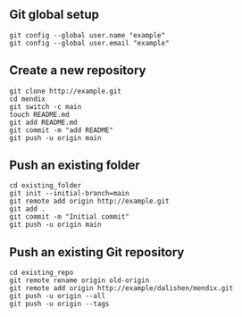 ## Git global setup

```
git config --global user.name "example"
git config --global user.email "example"
```

## Create a new repository

```
git clone http://example.git
cd mendix
git switch -c main
touch README.md
git add README.md
git commit -m "add README"
git push -u origin main

```
## Push an existing folder

```
cd existing_folder
git init --initial-branch=main
git remote add origin http://example.git
git add .
git commit -m "Initial commit"
git push -u origin main
```

## Push an existing Git repository

```
cd existing_repo
git remote rename origin old-origin
git remote add origin http://example/dalishen/mendix.git
git push -u origin --all
git push -u origin --tags
```

